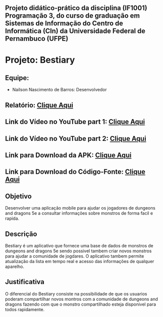 ## Projeto didático-prático da disciplina (IF1001) Programação 3, do curso de graduação em Sistemas de Informação do Centro de Informática (CIn) da Universidade Federal de Pernambuco (UFPE)

# Projeto: Bestiary
## Equipe:
- Nailson Nascimento de Barros: Desenvolvedor

## Relatório: [Clique Aqui](https://github.com/Nailsonnb/IF1001-Android-Bestiary/blob/master/Relatorio.md)
## Link do Vídeo no YouTube part 1: [Clique Aqui](https://youtu.be/INQkhpjUyIk)
## Link do Vídeo no YouTube part 2: [Clique Aqui](https://youtu.be/uECBgup5tqU)
## Link para Download da APK: [Clique Aqui](https://github.com/Nailsonnb/IF1001-Android-Bestiary/raw/master/Bestiary.apk)
## Link para Download do Código-Fonte: [Clique Aqui](https://github.com/Nailsonnb/IF1001-Android-Bestiary/raw/master/Bestiary3-codigo-fonte.zip)

## Objetivo
Desenvolver uma aplicação mobile para ajudar os jogadores de dungeons and dragons 5e a consultar informações sobre monstros de forma facil e rapida.

## Descrição
Bestiary é um aplicativo que fornece uma base de dados de monstros de dungeons and dragons 5e sendo possivel tambem criar novos monstros para ajudar a comunidade de jogdares. O aplicativo tambem permite atualização da lista em tempo real e acesso das informações de qualquer aparelho.


## Justificativa
O diferencial do Bestiary consiste na possibilidade de que os usuarios poderam compartilhar novos montros com a comunidade de dungeons and dragons fazendo com que o monstro compartilhado esteja disponivel para todos rapidamente. 